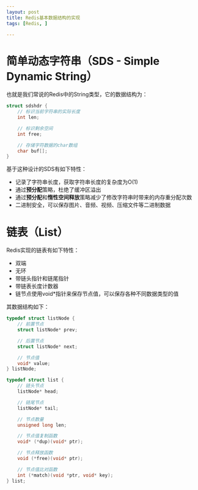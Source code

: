```yaml
---
layout: post
title: Redis基本数据结构的实现
tags: [Redis, ]

---
```


# 简单动态字符串（SDS - Simple Dynamic String）
也就是我们常说的Redis中的String类型，它的数据结构为：  
```C
struct sdshdr {
    // 标识当前字符串的实际长度  
    int len;

    // 标识剩余空间
    int free;

    // 存储字符数据的char数组
    char buf[];
}
```  

基于这种设计的SDS有如下特性：  
+ 记录了字符串长度，获取字符串长度的复杂度为O(1)  
+ 通过**预分配**策略，杜绝了缓冲区溢出  
+ 通过**预分配**和**惰性空间释放**策略减少了修改字符串时带来的内存重分配次数  
+ 二进制安全，可以保存图片、音频、视频、压缩文件等二进制数据  



# 链表（List）
Redis实现的链表有如下特性：  
+ 双端  
+ 无环  
+ 带链头指针和链尾指针  
+ 带链表长度计数器  
+ 链节点使用void*指针来保存节点值，可以保存各种不同数据类型的值  

其数据结构如下：  
```C
typedef struct listNode {
    // 前置节点
    struct listNode* prev;

    // 后置节点
    struct listNode* next;

    // 节点值
    void* value;
} listNode;

typedef struct list {
    // 链头节点
    listNode* head;

    // 链尾节点
    listNode* tail;

    // 节点数量
    unsigned long len;

    // 节点值复制函数
    void* (*dup)(void* ptr);

    // 节点释放函数
    void (*free)(void* ptr);

    // 节点值比对函数
    int (*match)(void *ptr, void* key);
} list;
```